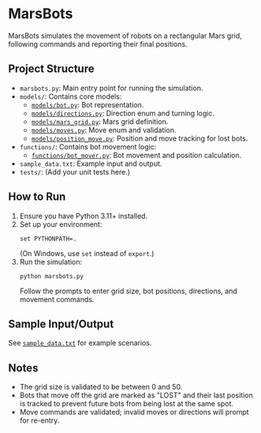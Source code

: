 # MarsBots

MarsBots simulates the movement of robots on a rectangular Mars grid, following commands and reporting their final positions.

## Project Structure

- `marsbots.py`: Main entry point for running the simulation.
- `models/`: Contains core models:
  - [`models/bot.py`](models/bot.py): Bot representation.
  - [`models/directions.py`](models/directions.py): Direction enum and turning logic.
  - [`models/mars_grid.py`](models/mars_grid.py): Mars grid definition.
  - [`models/moves.py`](models/moves.py): Move enum and validation.
  - [`models/position_move.py`](models/position_move.py): Position and move tracking for lost bots.
- `functions/`: Contains bot movement logic:
  - [`functions/bot_mover.py`](functions/bot_mover.py): Bot movement and position calculation.
- `sample_data.txt`: Example input and output.
- `tests/`: (Add your unit tests here.)

## How to Run

1. Ensure you have Python 3.11+ installed.
2. Set up your environment:
   ```
   set PYTHONPATH=.
   ```
   (On Windows, use `set` instead of `export`.)
3. Run the simulation:
   ```
   python marsbots.py
   ```
   Follow the prompts to enter grid size, bot positions, directions, and movement commands.

## Sample Input/Output

See [`sample_data.txt`](sample_data.txt) for example scenarios.

## Notes

- The grid size is validated to be between 0 and 50.
- Bots that move off the grid are marked as "LOST" and their last position is tracked to prevent future bots from being lost at the same spot.
- Move commands are validated; invalid moves or directions will prompt for re-entry.